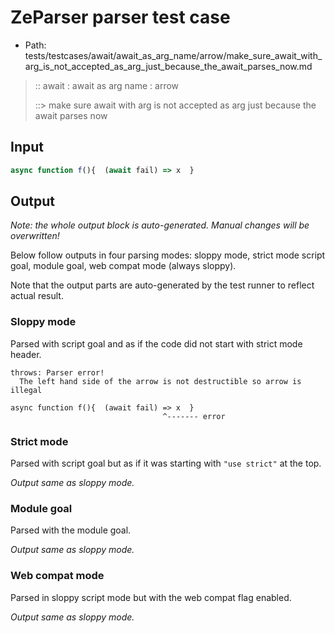# ZeParser parser test case

- Path: tests/testcases/await/await_as_arg_name/arrow/make_sure_await_with_arg_is_not_accepted_as_arg_just_because_the_await_parses_now.md

> :: await : await as arg name : arrow
>
> ::> make sure await with arg is not accepted as arg just because the await parses now

## Input

`````js
async function f(){  (await fail) => x  }
`````

## Output

_Note: the whole output block is auto-generated. Manual changes will be overwritten!_

Below follow outputs in four parsing modes: sloppy mode, strict mode script goal, module goal, web compat mode (always sloppy).

Note that the output parts are auto-generated by the test runner to reflect actual result.

### Sloppy mode

Parsed with script goal and as if the code did not start with strict mode header.

`````
throws: Parser error!
  The left hand side of the arrow is not destructible so arrow is illegal

async function f(){  (await fail) => x  }
                                  ^------- error
`````

### Strict mode

Parsed with script goal but as if it was starting with `"use strict"` at the top.

_Output same as sloppy mode._

### Module goal

Parsed with the module goal.

_Output same as sloppy mode._

### Web compat mode

Parsed in sloppy script mode but with the web compat flag enabled.

_Output same as sloppy mode._
